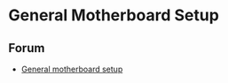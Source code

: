 # General Motherboard Setup

## Forum
- <a href="https://forum.hiveos.farm/t/general-motherboard-setup/3324">General motherboard setup</a>
